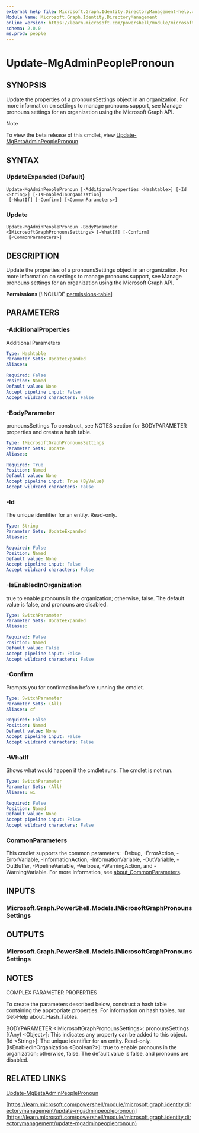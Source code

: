 ```yaml
---
external help file: Microsoft.Graph.Identity.DirectoryManagement-help.xml
Module Name: Microsoft.Graph.Identity.DirectoryManagement
online version: https://learn.microsoft.com/powershell/module/microsoft.graph.identity.directorymanagement/update-mgadminpeoplepronoun
schema: 2.0.0
ms.prod: people
---
```


# Update-MgAdminPeoplePronoun

## SYNOPSIS
Update the properties of a pronounsSettings object in an organization.
For more information on settings to manage pronouns support, see Manage pronouns settings for an organization using the Microsoft Graph API.

> [!NOTE]
> To view the beta release of this cmdlet, view [Update-MgBetaAdminPeoplePronoun](/powershell/module/Microsoft.Graph.Beta.Identity.DirectoryManagement/Update-MgBetaAdminPeoplePronoun?view=graph-powershell-beta)

## SYNTAX

### UpdateExpanded (Default)
```
Update-MgAdminPeoplePronoun [-AdditionalProperties <Hashtable>] [-Id <String>] [-IsEnabledInOrganization]
 [-WhatIf] [-Confirm] [<CommonParameters>]
```

### Update
```
Update-MgAdminPeoplePronoun -BodyParameter <IMicrosoftGraphPronounsSettings> [-WhatIf] [-Confirm]
 [<CommonParameters>]
```

## DESCRIPTION
Update the properties of a pronounsSettings object in an organization.
For more information on settings to manage pronouns support, see Manage pronouns settings for an organization using the Microsoft Graph API.

**Permissions**
[!INCLUDE [permissions-table](~/../graphref/api-reference/v1.0/includes/permissions/pronounssettings-update-permissions.md)]

## PARAMETERS

### -AdditionalProperties
Additional Parameters

```yaml
Type: Hashtable
Parameter Sets: UpdateExpanded
Aliases:

Required: False
Position: Named
Default value: None
Accept pipeline input: False
Accept wildcard characters: False
```

### -BodyParameter
pronounsSettings
To construct, see NOTES section for BODYPARAMETER properties and create a hash table.

```yaml
Type: IMicrosoftGraphPronounsSettings
Parameter Sets: Update
Aliases:

Required: True
Position: Named
Default value: None
Accept pipeline input: True (ByValue)
Accept wildcard characters: False
```

### -Id
The unique identifier for an entity.
Read-only.

```yaml
Type: String
Parameter Sets: UpdateExpanded
Aliases:

Required: False
Position: Named
Default value: None
Accept pipeline input: False
Accept wildcard characters: False
```

### -IsEnabledInOrganization
true to enable pronouns in the organization; otherwise, false.
The default value is false, and pronouns are disabled.

```yaml
Type: SwitchParameter
Parameter Sets: UpdateExpanded
Aliases:

Required: False
Position: Named
Default value: False
Accept pipeline input: False
Accept wildcard characters: False
```

### -Confirm
Prompts you for confirmation before running the cmdlet.

```yaml
Type: SwitchParameter
Parameter Sets: (All)
Aliases: cf

Required: False
Position: Named
Default value: None
Accept pipeline input: False
Accept wildcard characters: False
```

### -WhatIf
Shows what would happen if the cmdlet runs.
The cmdlet is not run.

```yaml
Type: SwitchParameter
Parameter Sets: (All)
Aliases: wi

Required: False
Position: Named
Default value: None
Accept pipeline input: False
Accept wildcard characters: False
```

### CommonParameters
This cmdlet supports the common parameters: -Debug, -ErrorAction, -ErrorVariable, -InformationAction, -InformationVariable, -OutVariable, -OutBuffer, -PipelineVariable, -Verbose, -WarningAction, and -WarningVariable. For more information, see [about_CommonParameters](http://go.microsoft.com/fwlink/?LinkID=113216).

## INPUTS

### Microsoft.Graph.PowerShell.Models.IMicrosoftGraphPronounsSettings
## OUTPUTS

### Microsoft.Graph.PowerShell.Models.IMicrosoftGraphPronounsSettings
## NOTES
COMPLEX PARAMETER PROPERTIES

To create the parameters described below, construct a hash table containing the appropriate properties.
For information on hash tables, run Get-Help about_Hash_Tables.

BODYPARAMETER \<IMicrosoftGraphPronounsSettings\>: pronounsSettings
  \[(Any) \<Object\>\]: This indicates any property can be added to this object.
  \[Id \<String\>\]: The unique identifier for an entity.
Read-only.
  \[IsEnabledInOrganization \<Boolean?\>\]: true to enable pronouns in the organization; otherwise, false.
The default value is false, and pronouns are disabled.

## RELATED LINKS
[Update-MgBetaAdminPeoplePronoun](/powershell/module/Microsoft.Graph.Beta.Identity.DirectoryManagement/Update-MgBetaAdminPeoplePronoun?view=graph-powershell-beta)

[https://learn.microsoft.com/powershell/module/microsoft.graph.identity.directorymanagement/update-mgadminpeoplepronoun](https://learn.microsoft.com/powershell/module/microsoft.graph.identity.directorymanagement/update-mgadminpeoplepronoun)



